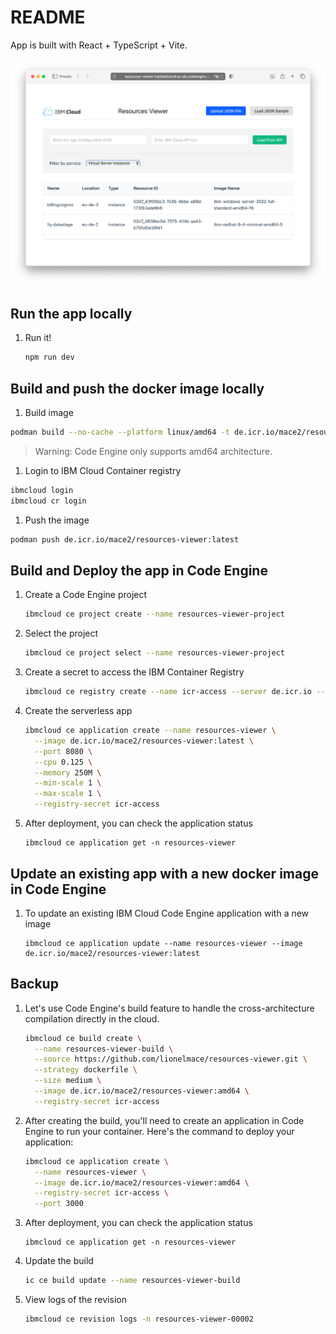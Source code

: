 # README

App is built with React + TypeScript + Vite.

![Web Application Screenshot](src/assets/webapp.png)

## Run the app locally

1. Run it!

    ```sh
    npm run dev
    ```

## Build and push the docker image locally

1. Build image

  ```sh
  podman build --no-cache --platform linux/amd64 -t de.icr.io/mace2/resources-viewer:latest .
  ```

  > Warning: Code Engine only supports amd64 architecture.

1. Login to IBM Cloud Container registry

  ```sh
  ibmcloud login
  ibmcloud cr login
  ```

1. Push the image

  ```sh
  podman push de.icr.io/mace2/resources-viewer:latest
  ```

## Build and Deploy the app in Code Engine

1. Create a Code Engine project

    ```sh
    ibmcloud ce project create --name resources-viewer-project
    ```

1. Select the project

    ```sh
    ibmcloud ce project select --name resources-viewer-project
    ```

1. Create a secret to access the IBM Container Registry

    ```sh
    ibmcloud ce registry create --name icr-access --server de.icr.io --username iamapikey --password $API_KEY
    ```

1. Create the serverless app

    ```sh
    ibmcloud ce application create --name resources-viewer \
      --image de.icr.io/mace2/resources-viewer:latest \
      --port 8080 \
      --cpu 0.125 \
      --memory 250M \
      --min-scale 1 \
      --max-scale 1 \
      --registry-secret icr-access
    ```

1. After deployment, you can check the application status

    ```ssh
    ibmcloud ce application get -n resources-viewer
    ```

## Update an existing app with a new docker image in Code Engine

1. To update an existing IBM Cloud Code Engine application with a new image

    ```ssh
    ibmcloud ce application update --name resources-viewer --image de.icr.io/mace2/resources-viewer:latest
    ```

## Backup

1. Let's use Code Engine's build feature to handle the cross-architecture compilation directly in the cloud.

    ```sh
    ibmcloud ce build create \
      --name resources-viewer-build \
      --source https://github.com/lionelmace/resources-viewer.git \
      --strategy dockerfile \
      --size medium \
      --image de.icr.io/mace2/resources-viewer:amd64 \
      --registry-secret icr-access
    ```

1. After creating the build, you'll need to create an application in Code Engine to run your container. Here's the command to deploy your application:

    ```sh
    ibmcloud ce application create \
      --name resources-viewer \
      --image de.icr.io/mace2/resources-viewer:amd64 \
      --registry-secret icr-access \
      --port 3000
    ```

1. After deployment, you can check the application status

    ```ssh
    ibmcloud ce application get -n resources-viewer
    ```

1. Update the build

    ```sh
    ic ce build update --name resources-viewer-build
    ```

1. View logs of the revision

    ```sh
    ibmcloud ce revision logs -n resources-viewer-00002
    ```
